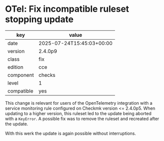 [//]: # (werk v2)
# OTel: Fix incompatible ruleset stopping update

key        | value
---------- | ---
date       | 2025-07-24T15:45:03+00:00
version    | 2.4.0p9
class      | fix
edition    | cce
component  | checks
level      | 1
compatible | yes

This change is relevant for users of the OpenTelemetry integration with a service monitoring rule configured on Checkmk version <= 2.4.0p5.
When updating to a higher version, this ruleset led to the update being aborted with a `KeyError`.
A possible fix was to remove the ruleset and recreated after the update.

With this werk the update is again possible without interruptions.
